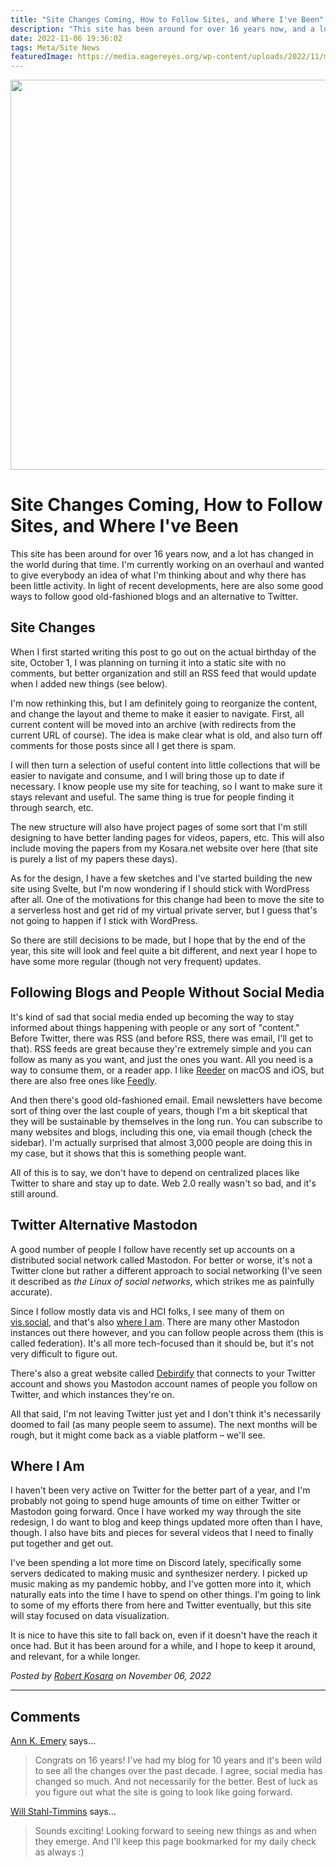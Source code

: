 ```yaml
---
title: "Site Changes Coming, How to Follow Sites, and Where I've Been"
description: "This site has been around for over 16 years now, and a lot has changed in the world during that time. I'm currently working on an overhaul and wanted to give everybody an idea of what I'm thinking about and why there has been little activity. In light of recent developments, here are also some good ways to follow good old-fashioned blogs and an alternative to Twitter."
date: 2022-11-06 19:36:02
tags: Meta/Site News
featuredImage: https://media.eagereyes.org/wp-content/uploads/2022/11/mastodon-eagereyes.jpeg
---
```


<p align="center"><img src="https://media.eagereyes.org/wp-content/uploads/2022/11/mastodon-eagereyes.jpeg" width="832" height="624" /></p>

# Site Changes Coming, How to Follow Sites, and Where I've Been

This site has been around for over 16 years now, and a lot has changed in the world during that time. I'm currently working on an overhaul and wanted to give everybody an idea of what I'm thinking about and why there has been little activity. In light of recent developments, here are also some good ways to follow good old-fashioned blogs and an alternative to Twitter.

## Site Changes

When I first started writing this post to go out on the actual birthday of the site, October 1, I was planning on turning it into a static site with no comments, but better organization and still an RSS feed that would update when I added new things (see below).

I'm now rethinking this, but I am definitely going to reorganize the content, and change the layout and theme to make it easier to navigate. First, all current content will be moved into an archive (with redirects from the current URL of course). The idea is make clear what is old, and also turn off comments for those posts since all I get there is spam.

I will then turn a selection of useful content into little collections that will be easier to navigate and consume, and I will bring those up to date if necessary. I know people use my site for teaching, so I want to make sure it stays relevant and useful. The same thing is true for people finding it through search, etc.

The new structure will also have project pages of some sort that I'm still designing to have better landing pages for videos, papers, etc. This will also include moving the papers from my Kosara.net website over here (that site is purely a list of my papers these days).

As for the design, I have a few sketches and I've started building the new site using Svelte, but I'm now wondering if I should stick with WordPress after all. One of the motivations for this change had been to move the site to a serverless host and get rid of my virtual private server, but I guess that's not going to happen if I stick with WordPress.

So there are still decisions to be made, but I hope that by the end of the year, this site will look and feel quite a bit different, and next year I hope to have some more regular (though not very frequent) updates.

## Following Blogs and People Without Social Media

It's kind of sad that social media ended up becoming the way to stay informed about things happening with people or any sort of "content." Before Twitter, there was RSS (and before RSS, there was email, I'll get to that). RSS feeds are great because they're extremely simple and you can follow as many as you want, and just the ones you want. All you need is a way to consume them, or a reader app. I like <a href="https://reederapp.com">Reeder</a> on macOS and iOS, but there are also free ones like <a href="https://feedly.com">Feedly</a>.

And then there's good old-fashioned email. Email newsletters have become sort of thing over the last couple of years, though I'm a bit skeptical that they will be sustainable by themselves in the long run. You can subscribe to many websites and blogs, including this one, via email though (check the sidebar). I'm actually surprised that almost 3,000 people are doing this in my case, but it shows that this is something people want.

All of this is to say, we don't have to depend on centralized places like Twitter to share and stay up to date. Web 2.0 really wasn't so bad, and it's still around.

## Twitter Alternative Mastodon

A good number of people I follow have recently set up accounts on a distributed social network called Mastodon. For better or worse, it's not a Twitter clone but rather a different approach to social networking (I've seen it described as <em>the Linux of social networks</em>, which strikes me as painfully accurate).

Since I follow mostly data vis and HCI folks, I see many of them on <a href="https://vis.social/">vis.social</a>, and that's also <a href="https://vis.social/@eagereyes">where I am</a>. There are many other Mastodon instances out there however, and you can follow people across them (this is called federation). It's all more tech-focused than it should be, but it's not very difficult to figure out.

There's also a great website called <a href="https://pruvisto.org/debirdify/">Debirdify</a> that connects to your Twitter account and shows you Mastodon account names of people you follow on Twitter, and which instances they're on.

All that said, I'm not leaving Twitter just yet and I don't think it's necessarily doomed to fail (as many people seem to assume). The next months will be rough, but it might come back as a viable platform – we'll see.

## Where I Am

I haven't been very active on Twitter for the better part of a year, and I'm probably not going to spend huge amounts of time on either Twitter or Mastodon going forward. Once I have worked my way through the site redesign, I do want to blog and keep things updated more often than I have, though. I also have bits and pieces for several videos that I need to finally put together and get out.

I've been spending a lot more time on Discord lately, specifically some servers dedicated to making music and synthesizer nerdery. I picked up music making as my pandemic hobby, and I've gotten more into it, which naturally eats into the time I have to spend on other things. I'm going to link to some of my efforts there from here and Twitter eventually, but this site will stay focused on data visualization.

It is nice to have this site to fall back on, even if it doesn't have the reach it once had. But it has been around for a while, and I hope to keep it around, and relevant, for a while longer.


_Posted by <a href="/about">Robert Kosara</a> on November 06, 2022_


<aside class="comments">

---
## Comments

<a href="https://depictdatastudio.com/" rel="nofollow noopener" target="_blank">Ann K. Emery</a> says…
>	Congrats on 16 years! I've had my blog for 10 years and it's been wild to see all the changes over the past decade. I agree, social media has changed so much. And not necessarily for the better. Best of luck as you figure out what the site is going to look like going forward.

<a href="http://blog.willstahl.com" rel="nofollow noopener" target="_blank">Will Stahl-Timmins</a> says…
>	Sounds exciting! Looking forward to seeing new things as and when they emerge. And I'll keep this page bookmarked for my daily check as always :)

</aside>

